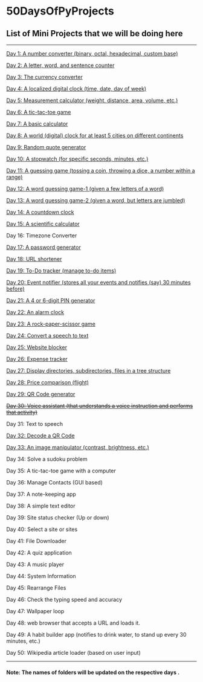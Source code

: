 # **50DaysOfPyProjects**

## List of Mini Projects that we will be doing here

---

[Day 1: A number converter (binary, octal, hexadecimal, custom base)](https://github.com/Sanjaych4/50DaysOfPyProjects/tree/main/Day%201%20Number%20Converter)

[Day 2: A letter, word, and sentence counter](https://github.com/Sanjaych4/50DaysOfPyProjects/tree/main/Day%202%20Counter)

[Day 3: The currency converter](https://github.com/Sanjaych4/50DaysOfPyProjects/tree/main/Day%203%20Currency%20Converter)

[Day 4: A localized digital clock (time, date, day of week)](https://github.com/Sanjaych4/50DaysOfPyProjects/tree/main/Day%204%20Local%20Time)

[Day 5: Measurement calculator (weight, distance, area, volume, etc.)](https://github.com/Sanjaych4/50DaysOfPyProjects/tree/main/Day%205%20Measurement%20Calculator)

[Day 6: A tic-tac-toe game](https://github.com/Sanjaych4/50DaysOfPyProjects/tree/main/Day%206%20Tic%20tac%20toe)

[Day 7: A basic calculator](https://github.com/Sanjaych4/50DaysOfPyProjects/tree/main/Day%207%20Basic%20Calculator)

[Day 8: A world (digital) clock for at least 5 cities on different continents](https://github.com/Sanjaych4/50DaysOfPyProjects/tree/main/Day%208%20Digital%20Clock)

[Day 9: Random quote generator](https://github.com/Sanjaych4/50DaysOfPyProjects/tree/main/Day%209%20Random%20Quote%20Generator)

[Day 10: A stopwatch (for specific seconds, minutes, etc.)](https://github.com/Sanjaych4/50DaysOfPyProjects/tree/main/Day10%20Stopwatch)

[Day 11: A guessing game (tossing a coin, throwing a dice, a number within a range)](https://github.com/Sanjaych4/50DaysOfPyProjects/tree/main/Day11%20Guessing%20game)

[Day 12: A word guessing game-1 (given a few letters of a word)](https://github.com/Sanjaych4/50DaysOfPyProjects/tree/main/Day12%20Word%20Guessing%20Game)

[Day 13: A word guessing game-2 (given a word, but letters are jumbled)](https://github.com/Sanjaych4/50DaysOfPyProjects/tree/main/Day13%20Jumbled%20Word%20Guessing%20Game)

[Day 14: A countdown clock](https://github.com/Sanjaych4/50DaysOfPyProjects/tree/main/Day14%20Coundown%20TImer)

[Day 15: A scientific calculator](https://github.com/Sanjaych4/50DaysOfPyProjects/tree/main/Day15%20Scientific%20Calculator)

Day 16: Timezone Converter

[Day 17: A password generator](https://github.com/Sanjaych4/50DaysOfPyProjects/tree/main/Day17%20Password%20Generator)

[Day 18: URL shortener](https://github.com/Sanjaych4/50DaysOfPyProjects/tree/main/Day18%20URL%20Shortner)

[Day 19: To-Do tracker (manage to-do items)](https://github.com/Sanjaych4/50DaysOfPyProjects/tree/main/Day19%20ToDo%20Tracker)

[Day 20: Event notifier (stores all your events and notifies (say) 30 minutes before)](https://github.com/Sanjaych4/50DaysOfPyProjects/tree/main/Day20%20Event%20Notifier)

[Day 21: A 4 or 6-digit PIN generator](https://github.com/Sanjaych4/50DaysOfPyProjects/tree/main/Day21%20Pin%20Generator)

[Day 22: An alarm clock](https://github.com/Sanjaych4/50DaysOfPyProjects/tree/main/Day22%20Alarm%20Clock)

[Day 23: A rock-paper-scissor game](https://github.com/Sanjaych4/50DaysOfPyProjects/tree/main/Day23%20Rock%20Paper%20Scissor)

[Day 24: Convert a speech to text](https://github.com/Sanjaych4/50DaysOfPyProjects/tree/main/Day24%20Speech%20to%20text)

[Day 25: Website blocker](https://github.com/Sanjaych4/50DaysOfPyProjects/tree/main/Day25%20Website%20Blocker)

[Day 26: Expense tracker](https://github.com/Sanjaych4/50DaysOfPyProjects/tree/main/Day26%20Expense%20Tracker)

[Day 27: Display directories, subdirectories, files in a tree structure](https://github.com/Sanjaych4/50DaysOfPyProjects/tree/main/Day27%20Directory%20Structure)

[Day 28: Price comparison (flight)](https://github.com/Sanjaych4/50DaysOfPyProjects/tree/main/Day28%20Price%20Comparision)

[Day 29: QR Code generator](https://github.com/Sanjaych4/50DaysOfPyProjects/tree/main/Day29%20QR%20code%20generator)

~~[Day 30: Voice assistant (that understands a voice instruction and performs that activity)](https://github.com/Sanjaych4/50DaysOfPyProjects/tree/main/Day30%20Voice%20assistant)~~

Day 31: Text to speech

[Day 32: Decode a QR Code](https://github.com/Sanjaych4/50DaysOfPyProjects/tree/main/Day32%20Decode%20QRcode)

[Day 33: An image manipulator (contrast, brightness, etc.)](https://github.com/Sanjaych4/50DaysOfPyProjects/tree/main/Day33%20Image%20Manipulator)

Day 34: Solve a sudoku problem

Day 35: A tic-tac-toe game with a computer

Day 36: Manage Contacts (GUI based)

Day 37: A note-keeping app

Day 38: A simple text editor

Day 39: Site status checker (Up or down)

Day 40: Select a site or sites

Day 41: File Downloader

Day 42: A quiz application

Day 43: A music player

Day 44: System Information

Day 45: Rearrange Files

Day 46: Check the typing speed and accuracy

Day 47: Wallpaper loop

Day 48: web browser that accepts a URL and loads it.

Day 49: A habit builder app (notifies to drink water, to stand up every 30 minutes, etc.)

Day 50: Wikipedia article loader (based on user input)

---

#### **Note: The names of folders will be updated on the respective days .**
